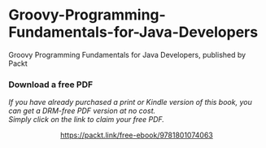 # Groovy-Programming-Fundamentals-for-Java-Developers
Groovy Programming Fundamentals for Java Developers, published by Packt
### Download a free PDF

 <i>If you have already purchased a print or Kindle version of this book, you can get a DRM-free PDF version at no cost.<br>Simply click on the link to claim your free PDF.</i>
<p align="center"> <a href="https://packt.link/free-ebook/9781801074063">https://packt.link/free-ebook/9781801074063 </a> </p>